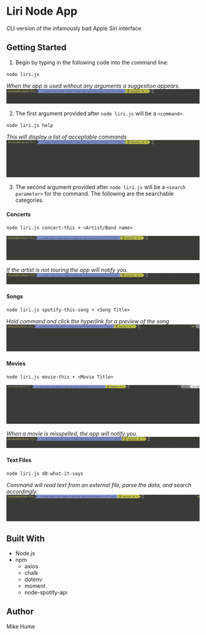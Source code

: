 # Liri Node App
CLI version of the infamously bad Apple Siri interface

## Getting Started
1. Begin by typing in the following code into the command line:
```
node liri.js
```
*When the app is used without any arguments a suggestion appears.*
![](gifs/no-args-gif.gif)


2. The first argument provided after `node liri.js` will be a `<command>`.
```
node liri.js help
```
*This will display a list of acceptable commands*
![](gifs/help.gif)


3. The second argument provided after `node liri.js` will be a `<search parameter>` for the command. The following are the searchable categories.


#### Concerts
```
node liri.js concert-this + <Artist/Band name>
```
![](gifs/concert.gif)

*If the artist is not touring the app will notify you.*
![](gifs/no-concert.gif)


#### Songs
```
node liri.js spotify-this-song + <Song Title>
```
*Hold command and click the hyperlink for a preview of the song*
![](gifs/song.gif)


#### Movies
```
node liri.js movie-this + <Movie Title>
```
![](gifs/movie.gif)

*When a movie is misspelled, the app will notify you.*
![](gifs/movie-typo.gif)


#### Text Files
```
node liri.js d0-what-it-says
```
*Command will read text from an external file, parse the data, and search accordingly.*
![](gifs/text.gif)


## Built With
* Node.js
* npm
    * axios
    * chalk
    * dotenv
    * moment
    * node-spotify-api

## Author
Mike Hume